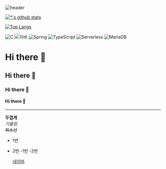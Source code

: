 ![header](https://capsule-render.vercel.app/api?type=wave&color=auto&height=300&section=header&text=깃허브%20특강&fontSize=90)





[![*'s github stats](https://github-readme-stats.vercel.app/api?username=Arkaein723)](https://github.com/Arkaein723)


[![Top Langs](https://github-readme-stats.vercel.app/api/top-langs/?username=Arkaein723)](https://github.com/Arkaein723/github-readme-stats)


![C](https://img.shields.io/badge/-C-123456?style=flat-square&logo=C&logoColor=black)
![자바](https://img.shields.io/badge/-자바-007396?style=flat&logo=Java&logoColor=ffffff)
![Spring](https://img.shields.io/badge/-Spring-6DB33F?style=for-the-badge&logo=Spring&logoColor=white)
![TypeScript](https://img.shields.io/badge/-TypeScript-3178C6?style=flat-square&logo=TypeScript&logoColor=white)
![Serverless](https://img.shields.io/badge/-Serverless-FD5750?style=flat-square&logo=Serverless&logoColor=magenta)
![MariaDB](https://img.shields.io/badge/-MariaDB-1F305F?style=flat-square&logo=mariadb&logoColor=white)



# Hi there 👋
## Hi there 👋
### Hi there 👋
#### Hi there 👋



---

**두껍게** <br>
*기울임* <br>
~~취소선~~ <br>

* 1번
* 2번
-1번
-2번


  [네이버](https://naver.com)
